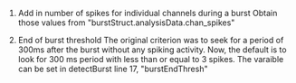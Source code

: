 1. Add in number of spikes for individual channels during a burst
Obtain those values from "burstStruct.analysisData.chan_spikes"

2. End of burst threshold
The original criterion was to seek for a period of 300ms after the burst without any spiking activity. Now, the default is to look for 300 ms period with less than or equal to 3 spikes. The varaible can be set in detectBurst line 17, "burstEndThresh"
